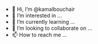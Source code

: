 - 👋 Hi, I’m @kamalbouchair
- 👀 I’m interested in ...
- 🌱 I’m currently learning ...
- 💞️ I’m looking to collaborate on ...
- 📫 How to reach me ...

<!---
kamelbouchair/kamelbouchair is a ✨ special ✨ repository because its `README.md` (this file) appears on your GitHub profile.
You can click the Preview link to take a look at your changes.
--->

